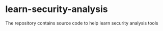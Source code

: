# learn-security-analysis
The repository contains source code to help learn security analysis tools
